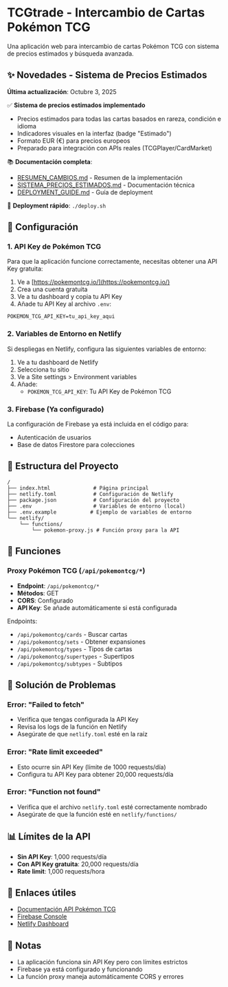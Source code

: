 # TCGtrade - Intercambio de Cartas Pokémon TCG

Una aplicación web para intercambio de cartas Pokémon TCG con sistema de precios estimados y búsqueda avanzada.

## ✨ Novedades - Sistema de Precios Estimados

**Última actualización**: Octubre 3, 2025

✅ **Sistema de precios estimados implementado**
- Precios estimados para todas las cartas basados en rareza, condición e idioma
- Indicadores visuales en la interfaz (badge "Estimado")
- Formato EUR (€) para precios europeos
- Preparado para integración con APIs reales (TCGPlayer/CardMarket)

📚 **Documentación completa**:
- [RESUMEN_CAMBIOS.md](RESUMEN_CAMBIOS.md) - Resumen de la implementación
- [SISTEMA_PRECIOS_ESTIMADOS.md](SISTEMA_PRECIOS_ESTIMADOS.md) - Documentación técnica
- [DEPLOYMENT_GUIDE.md](DEPLOYMENT_GUIDE.md) - Guía de deployment

🚀 **Deployment rápido**: `./deploy.sh`

## 🚀 Configuración

### 1. API Key de Pokémon TCG

Para que la aplicación funcione correctamente, necesitas obtener una API Key gratuita:

1. Ve a [https://pokemontcg.io/](https://pokemontcg.io/)
2. Crea una cuenta gratuita
3. Ve a tu dashboard y copia tu API Key
4. Añade tu API Key al archivo `.env`:

```env
POKEMON_TCG_API_KEY=tu_api_key_aqui
```

### 2. Variables de Entorno en Netlify

Si despliegas en Netlify, configura las siguientes variables de entorno:

1. Ve a tu dashboard de Netlify
2. Selecciona tu sitio
3. Ve a Site settings > Environment variables
4. Añade:
   - `POKEMON_TCG_API_KEY`: Tu API Key de Pokémon TCG

### 3. Firebase (Ya configurado)

La configuración de Firebase ya está incluida en el código para:
- Autenticación de usuarios
- Base de datos Firestore para colecciones

## 📁 Estructura del Proyecto

```
/
├── index.html              # Página principal
├── netlify.toml            # Configuración de Netlify
├── package.json            # Configuración del proyecto
├── .env                    # Variables de entorno (local)
├── .env.example           # Ejemplo de variables de entorno
└── netlify/
    └── functions/
        └── pokemon-proxy.js # Función proxy para la API
```

## 🔧 Funciones

### Proxy Pokémon TCG (`/api/pokemontcg/*`)

- **Endpoint**: `/api/pokemontcg/*`
- **Métodos**: GET
- **CORS**: Configurado
- **API Key**: Se añade automáticamente si está configurada

Endpoints:
- `/api/pokemontcg/cards` - Buscar cartas
- `/api/pokemontcg/sets` - Obtener expansiones
- `/api/pokemontcg/types` - Tipos de cartas
- `/api/pokemontcg/supertypes` - Supertipos
- `/api/pokemontcg/subtypes` - Subtipos


## 🐛 Solución de Problemas

### Error: "Failed to fetch"
- Verifica que tengas configurada la API Key
- Revisa los logs de la función en Netlify
- Asegúrate de que `netlify.toml` esté en la raíz

### Error: "Rate limit exceeded"
- Esto ocurre sin API Key (límite de 1000 requests/día)
- Configura tu API Key para obtener 20,000 requests/día

### Error: "Function not found"
- Verifica que el archivo `netlify.toml` esté correctamente nombrado
- Asegúrate de que la función esté en `netlify/functions/`

## 📊 Límites de la API

- **Sin API Key**: 1,000 requests/día
- **Con API Key gratuita**: 20,000 requests/día
- **Rate limit**: 1,000 requests/hora

## 🔗 Enlaces útiles

- [Documentación API Pokémon TCG](https://docs.pokemontcg.io/)
- [Firebase Console](https://console.firebase.google.com/)
- [Netlify Dashboard](https://app.netlify.com/)

## 📝 Notas

- La aplicación funciona sin API Key pero con límites estrictos
- Firebase ya está configurado y funcionando
- La función proxy maneja automáticamente CORS y errores
